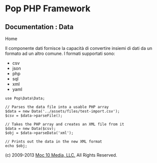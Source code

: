 Pop PHP Framework
=================

Documentation : Data
--------------------

Home

Il componente dati fornisce la capacità di convertire insiemi di dati da
un formato ad un altro comune. I formati supportati sono:

-   csv
-   json
-   php
-   sql
-   xml
-   yaml

<!-- -->

    use Pop\Data\Data;

    // Parses the data file into a usable PHP array
    $data = new Data('../assets/files/test-import.csv');
    $csv = $data->parseFile();

    // Takes the PHP array and creates an XML file from it
    $data = new Data($csv);
    $obj = $data->parseData('xml');

    // Prints out the data in the new XML format
    echo $obj;

\(c) 2009-2013 [Moc 10 Media, LLC.](http://www.moc10media.com) All
Rights Reserved.

